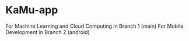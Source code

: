 # KaMu-app

For Machine Learning and Cloud Computing in Branch 1 (main)
For Mobile Development in Branch 2 (android)
